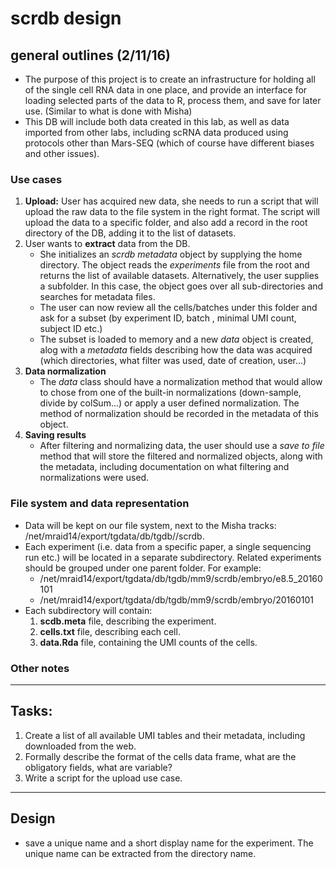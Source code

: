 # scrdb design

## general outlines (2/11/16)

 - The purpose of this project is to create an infrastructure for holding all of the single cell RNA data in one place, 
  and provide an interface for loading selected parts of the data to R, process them, and save for later use. (Similar to what is done with Misha)
 - This DB will include both data created in this lab, as well as data imported from other labs, including scRNA data produced using protocols other than Mars-SEQ (which of course have different biases and other issues).
 
### Use cases 
1. **Upload:** User has acquired new data, she needs to run a script that will upload the raw data to the file system in the right format.
The script will upload the data to a specific folder, and also add a record in the root directory of the DB, adding it to the list of datasets.
2. User wants to **extract** data from the DB. 
	- She initializes an *scrdb metadata* object by supplying the home directory. The object reads the *experiments* file from the root and returns the list of available datasets.
	Alternatively, the user supplies a subfolder. In this case, the object goes over all sub-directories and searches for metadata files.
	- The user can now review all the cells/batches under this folder and ask for a subset (by experiment ID, batch , minimal UMI count, subject ID etc.)
	- The subset is loaded to memory and a new *data* object is created, alog with a *metadata* fields describing how the data was acquired (which directories, what filter was used, date of creation, user...)
3. **Data normalization** 
	- The *data* class should  have a normalization method that would allow to chose from one of the built-in normalizations (down-sample, divide by colSum...) 
	or apply a user defined normalization. The method of normalization should be recorded in the metadata of this object. 
4. **Saving results**
	- After filtering and normalizing data, the user should use a *save to file* method that will store the filtered and normalized objects, along with the metadata, 
	including documentation on what filtering and normalizations were used. 

### File system and data representation 
- Data will be kept on our file system, next to the Misha tracks: /net/mraid14/export/tgdata/db/tgdb/<species name>/scrdb. 
- Each experiment (i.e. data from a specific paper, a single sequencing run etc.) will be located in a separate subdirectory. Related experiments should be grouped under one parent folder. For example:  
	- /net/mraid14/export/tgdata/db/tgdb/mm9/scrdb/embryo/e8.5_20160101 
	- /net/mraid14/export/tgdata/db/tgdb/mm9/scrdb/embryo/20160101
- Each subdirectory will contain: 
	1. **scdb.meta** file, describing the experiment.
	2. **cells.txt** file, describing each cell.
	3. **data.Rda** file, containing the UMI counts of the cells.
	
### Other notes

---

## Tasks: 
1. Create a list of all available UMI tables and their metadata, including downloaded from the web.
2. Formally describe the format of the cells data frame, what are the obligatory fields, what are variable?
3. Write a script for the upload use case.
  
---

## Design

- save a unique name and a short display name for the experiment. The unique name can be extracted from the directory name. 

